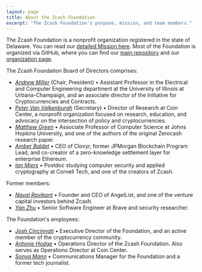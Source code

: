 ```yaml
---
layout: page
title: About the Zcash Foundation
excerpt: "The Zcash Foundation's purpose, mission, and team members."
---
```


The Zcash Foundation is a nonprofit organization registered in the state of Delaware. You can read our [detailed Mission here](https://github.com/ZcashFoundation/ZcashFoundation/blob/master/MISSION.md). Most of the Foundation is organized via GitHub, where you can find our [main repository](https://github.com/ZcashFoundation/ZcashFoundation/) and our [organization page](https://github.com/ZcashFoundation).

The Zcash Foundation Board of Directors comprises:

- [_Andrew Miller_](https://soc1024.com/) (Chair, President) • Assistant Professor in the Electrical and Computer Engineering department at the University of Illinois at Urbana-Champaign, and an associate director of the Initiative for Cryptocurrencies and Contracts.
- [_Peter Van Valkenburgh_](http://www.petervv.com/) (Secretary) • Director of Research at Coin Center, a nonprofit organization focused on research, education, and advocacy on the intersection of policy and cryptocurrencies.
- [_Matthew Green_](https://isi.jhu.edu/~mgreen/) • Associate Professor of Computer Science at Johns Hopkins University, and one of the authors of the original Zerocash research paper.
- [_Amber Baldet_](http://www.amberbaldet.com/) • CEO of Clovyr, former JPMorgan Blockchain Program Lead, and co-creator of a zero-knowledge settlement layer for enterprise Ethereum.
- [_Ian Miers_](https://cs.jhu.edu/~imiers/) • Postdoc studying computer security and applied cryptography at Cornell Tech, and one of the creators of Zcash.

Former members:

- [_Naval Ravikant_](https://angel.co/naval) • Founder and CEO of AngelList, and one of the venture capital investors behind Zcash.
- [_Yan Zhu_](https://diracdeltas.github.io/) • Senior Software Engineer at Brave and security researcher.
  
The Foundation's employees:

- [_Josh Cincinnati_](https://twitter.com/acityinohio) • Executive Director of the Foundation, and an active member of the cryptocurrency community.
- [_Antonie Hodge_](https://twitter.com/antoniehodge) • Operations Director of the Zcash Foundation. Also serves as Operations Director at Coin Center.
- [_Sonya Mann_](https://twitter.com/sonyaellenmann) • Communications Manager for the Foundation and a former tech journalist.
